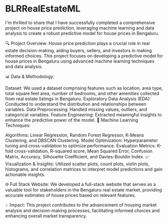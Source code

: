 # BLRRealEstateML

I'm thrilled to share that I have successfully completed a comprehensive project on house price prediction, leveraging machine learning and data analysis to create a robust predictive model for house prices in Bengaluru.

🔍 Project Overview:
House price prediction plays a crucial role in real estate decision-making, aiding buyers, sellers, and investors in making informed choices. This project focuses on developing a predictive model for house prices in Bengaluru using advanced machine learning techniques and data analysis.

📊 Data & Methodology:

Dataset: We used a dataset comprising features such as location, area type, total square feet area, number of bedrooms, and other amenities collected from real estate listings in Bengaluru.
Exploratory Data Analysis (EDA): Conducted to understand the distribution and relationships between variables.
Data Preprocessing: Handled missing values, outliers, and categorical variables.
Feature Engineering: Extracted meaningful insights to enhance the predictive power of the model.
🤖 Machine Learning Techniques:

Algorithms: Linear Regression, Random Forest Regressor, K-Means Clustering, and DBSCAN Clustering.
Model Optimization: Hyperparameter tuning and cross-validation to optimize performance.
Evaluation Metrics: K-fold cross-validation, R-squared score, Mean Squared Error, Confusion Matrix, Accuracy, Silhouette Coefficient, and Davies-Bouldin Index.
📈 Visualization & Insights:
Utilized scatter plots, count plots, violin plots, histograms, and correlation matrices to interpret model predictions and gain actionable insights.

🌐 Full Stack Website:
We developed a full-stack website that serves as a valuable tool for stakeholders in the Bengaluru real estate market, providing accurate estimates of house prices based on relevant features.

💡 Impact:
This project contributes to the advancement of housing market analysis and decision-making processes, facilitating informed choices and enhancing overall market transparency.

